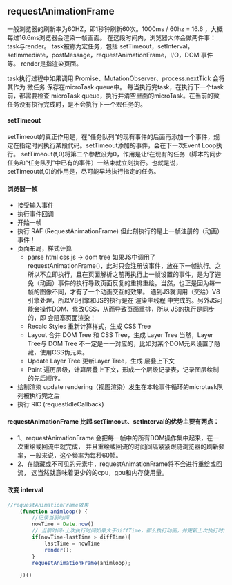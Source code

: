 ## requestAnimationFrame


一般浏览器的刷新率为60HZ，即1秒钟刷新60次。1000ms / 60hz = 16.6 ，大概每过16.6ms浏览器会渲染一帧画面。
在这段时间内，浏览器大体会做两件事：task与render。
task被称为宏任务，包括 setTimeout，setInterval，setImmediate，postMessage，requestAnimationFrame，I/O，DOM 事件 等。
render是指渲染页面。

task执行过程中如果调用 Promise、MutationObserver、process.nextTick 会将其作为 微任务 保存在microTask queue中。
每当执行完task，在执行下一个task前，都需要检查 microTask queue，执行并清空里面的microTask。在当前的微任务没有执行完成时，是不会执行下一个宏任务的。


#### setTimeout
setTimeout的真正作用是，在“任务队列”的现有事件的后面再添加一个事件，规定在指定时间执行某段代码。setTimeout添加的事件，会在下一次Event Loop执行。 setTimeout(f,0)将第二个参数设为0，作用是让f在现有的任务（脚本的同步任务和“任务队列”中已有的事件）一结束就立刻执行。也就是说，setTimeout(f,0)的作用是，尽可能早地执行指定的任务。

#### 浏览器一帧
- 接受输入事件
- 执行事件回调
- 开始一帧
- 执行 RAF (RequestAnimationFrame) 但此刻执行的是上一帧注册的（动画）事件！
- 页面布局，样式计算
  - parse html css js -> dom tree
    如果JS中调用了 requestAnimationFrame()，此时只会注册该事件，放在下一帧执行。之所以不立即执行，且在页面解析之前再执行上一帧设置的事件，是为了避免（动画）事件的执行导致页面反复的重排重绘。当然，也正是因为每一帧的图像不同，才有了一个动画交互的效果。
    遇到JS就调用（交给）V8引擎处理，所以V8引擎和JS的执行是在 渲染主线程 中完成的。另外JS可能会操作DOM、修改CSS，从而导致页面重排，所以 JS的执行是同步的，即 会阻塞页面渲染！
  - Recalc Styles 重新计算样式，生成 CSS Tree
  - Layout 合并 DOM Tree 和 CSS Tree，生成 Layer Tree
    当然，Layer Tree与 DOM Tree 不一定是一一对应的，比如对某个DOM元素设置了隐藏，使用CSS伪元素。
  - Update Layer Tree 更新Layer Tree，生成 层叠上下文
  - Paint 遍历层级，计算层叠上下文，形成一个层级记录表，记录图层绘制的先后顺序。
- 绘制渲染
  update rendering（视图渲染）发生在本轮事件循环的microtask队列被执行完之后
- 执行 RIC (requestIdleCallback)

#### requestAnimationFrame 比起 setTimeout、setInterval的优势主要有两点：
- 1、requestAnimationFrame 会把每一帧中的所有DOM操作集中起来，在一次重绘或回流中就完成，
  并且重绘或回流的时间间隔紧紧跟随浏览器的刷新频率，一般来说，这个频率为每秒60帧。
- 2、在隐藏或不可见的元素中，requestAnimationFrame将不会进行重绘或回流，
  这当然就意味着更少的的cpu，gpu和内存使用量。

#### 改变 interval
```js
//requestAnimationFrame效果
    (function animloop() {
        //记录当前时间
        nowTime = Date.now()
        // 当前时间-上次执行时间如果大于diffTime，那么执行动画，并更新上次执行时间
        if(nowTime-lastTime > diffTime){
            lastTime = nowTime
            render();
        }
        requestAnimationFrame(animloop);

    })()
```
